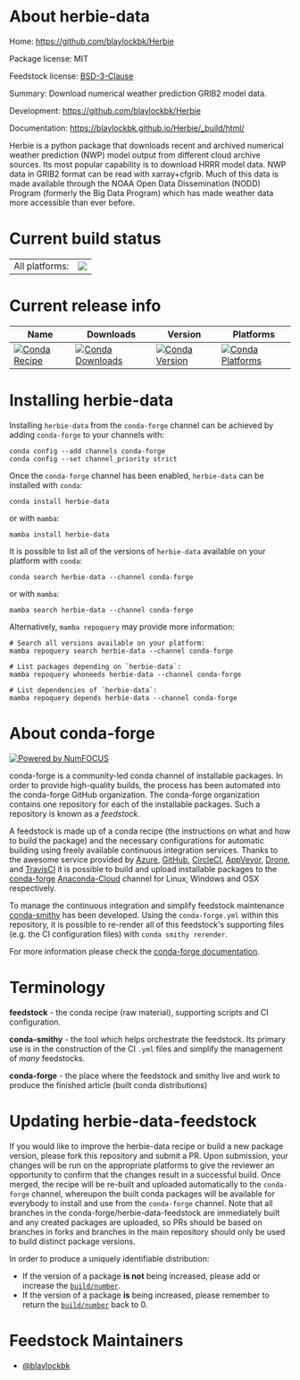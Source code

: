 About herbie-data
=================

Home: https://github.com/blaylockbk/Herbie

Package license: MIT

Feedstock license: [BSD-3-Clause](https://github.com/conda-forge/herbie-data-feedstock/blob/main/LICENSE.txt)

Summary: Download numerical weather prediction GRIB2 model data.

Development: https://github.com/blaylockbk/Herbie

Documentation: https://blaylockbk.github.io/Herbie/_build/html/

Herbie is a python package that downloads recent and archived numerical weather
prediction (NWP) model output from different cloud archive sources. Its most
popular capability is to download HRRR model data. NWP data in GRIB2 format
can be read with xarray+cfgrib. Much of this data is made available through the
NOAA Open Data Dissemination (NODD) Program (formerly the Big Data Program)
which has made weather data more accessible than ever before.


Current build status
====================


<table><tr><td>All platforms:</td>
    <td>
      <a href="https://dev.azure.com/conda-forge/feedstock-builds/_build/latest?definitionId=17347&branchName=main">
        <img src="https://dev.azure.com/conda-forge/feedstock-builds/_apis/build/status/herbie-data-feedstock?branchName=main">
      </a>
    </td>
  </tr>
</table>

Current release info
====================

| Name | Downloads | Version | Platforms |
| --- | --- | --- | --- |
| [![Conda Recipe](https://img.shields.io/badge/recipe-herbie--data-green.svg)](https://anaconda.org/conda-forge/herbie-data) | [![Conda Downloads](https://img.shields.io/conda/dn/conda-forge/herbie-data.svg)](https://anaconda.org/conda-forge/herbie-data) | [![Conda Version](https://img.shields.io/conda/vn/conda-forge/herbie-data.svg)](https://anaconda.org/conda-forge/herbie-data) | [![Conda Platforms](https://img.shields.io/conda/pn/conda-forge/herbie-data.svg)](https://anaconda.org/conda-forge/herbie-data) |

Installing herbie-data
======================

Installing `herbie-data` from the `conda-forge` channel can be achieved by adding `conda-forge` to your channels with:

```
conda config --add channels conda-forge
conda config --set channel_priority strict
```

Once the `conda-forge` channel has been enabled, `herbie-data` can be installed with `conda`:

```
conda install herbie-data
```

or with `mamba`:

```
mamba install herbie-data
```

It is possible to list all of the versions of `herbie-data` available on your platform with `conda`:

```
conda search herbie-data --channel conda-forge
```

or with `mamba`:

```
mamba search herbie-data --channel conda-forge
```

Alternatively, `mamba repoquery` may provide more information:

```
# Search all versions available on your platform:
mamba repoquery search herbie-data --channel conda-forge

# List packages depending on `herbie-data`:
mamba repoquery whoneeds herbie-data --channel conda-forge

# List dependencies of `herbie-data`:
mamba repoquery depends herbie-data --channel conda-forge
```


About conda-forge
=================

[![Powered by
NumFOCUS](https://img.shields.io/badge/powered%20by-NumFOCUS-orange.svg?style=flat&colorA=E1523D&colorB=007D8A)](https://numfocus.org)

conda-forge is a community-led conda channel of installable packages.
In order to provide high-quality builds, the process has been automated into the
conda-forge GitHub organization. The conda-forge organization contains one repository
for each of the installable packages. Such a repository is known as a *feedstock*.

A feedstock is made up of a conda recipe (the instructions on what and how to build
the package) and the necessary configurations for automatic building using freely
available continuous integration services. Thanks to the awesome service provided by
[Azure](https://azure.microsoft.com/en-us/services/devops/), [GitHub](https://github.com/),
[CircleCI](https://circleci.com/), [AppVeyor](https://www.appveyor.com/),
[Drone](https://cloud.drone.io/welcome), and [TravisCI](https://travis-ci.com/)
it is possible to build and upload installable packages to the
[conda-forge](https://anaconda.org/conda-forge) [Anaconda-Cloud](https://anaconda.org/)
channel for Linux, Windows and OSX respectively.

To manage the continuous integration and simplify feedstock maintenance
[conda-smithy](https://github.com/conda-forge/conda-smithy) has been developed.
Using the ``conda-forge.yml`` within this repository, it is possible to re-render all of
this feedstock's supporting files (e.g. the CI configuration files) with ``conda smithy rerender``.

For more information please check the [conda-forge documentation](https://conda-forge.org/docs/).

Terminology
===========

**feedstock** - the conda recipe (raw material), supporting scripts and CI configuration.

**conda-smithy** - the tool which helps orchestrate the feedstock.
                   Its primary use is in the construction of the CI ``.yml`` files
                   and simplify the management of *many* feedstocks.

**conda-forge** - the place where the feedstock and smithy live and work to
                  produce the finished article (built conda distributions)


Updating herbie-data-feedstock
==============================

If you would like to improve the herbie-data recipe or build a new
package version, please fork this repository and submit a PR. Upon submission,
your changes will be run on the appropriate platforms to give the reviewer an
opportunity to confirm that the changes result in a successful build. Once
merged, the recipe will be re-built and uploaded automatically to the
`conda-forge` channel, whereupon the built conda packages will be available for
everybody to install and use from the `conda-forge` channel.
Note that all branches in the conda-forge/herbie-data-feedstock are
immediately built and any created packages are uploaded, so PRs should be based
on branches in forks and branches in the main repository should only be used to
build distinct package versions.

In order to produce a uniquely identifiable distribution:
 * If the version of a package **is not** being increased, please add or increase
   the [``build/number``](https://docs.conda.io/projects/conda-build/en/latest/resources/define-metadata.html#build-number-and-string).
 * If the version of a package **is** being increased, please remember to return
   the [``build/number``](https://docs.conda.io/projects/conda-build/en/latest/resources/define-metadata.html#build-number-and-string)
   back to 0.

Feedstock Maintainers
=====================

* [@blaylockbk](https://github.com/blaylockbk/)

